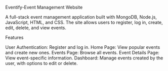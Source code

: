 Eventify-Event Management Website

A full-stack event management application built with MongoDB, Node.js, JavaScript, HTML, and CSS. The site allows users to register, log in, create, edit, delete, and view events.

Features

User Authentication: Register and log in.
Home Page: View popular events and create new ones.
Events Page: Browse all events.
Event Details Page: View event-specific information.
Dashboard: Manage events created by the user, with options to edit or delete.
